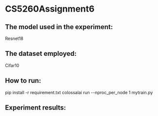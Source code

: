 # CS5260Assignment6

## The model used in the experiment: 
Resnet18
## The dataset employed: 
Cifar10
## How to run: 
pip install -r requirement.txt
colossalai run --nproc_per_node 1 mytrain.py
## Experiment results:
